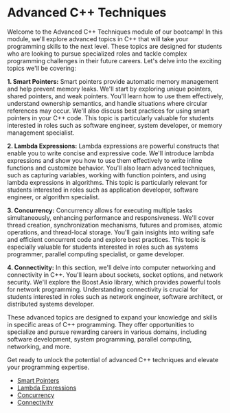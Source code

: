 # Advanced C++ Techniques
Welcome to the Advanced C++ Techniques module of our bootcamp! In this module, we'll explore advanced topics in C++ that will take your programming skills to the next level. These topics are designed for students who are looking to pursue specialized roles and tackle complex programming challenges in their future careers. Let's delve into the exciting topics we'll be covering:

**1. Smart Pointers:** Smart pointers provide automatic memory management and help prevent memory leaks. We'll start by exploring unique pointers, shared pointers, and weak pointers. You'll learn how to use them effectively, understand ownership semantics, and handle situations where circular references may occur. We'll also discuss best practices for using smart pointers in your C++ code. This topic is particularly valuable for students interested in roles such as software engineer, system developer, or memory management specialist.

**2. Lambda Expressions:** Lambda expressions are powerful constructs that enable you to write concise and expressive code. We'll introduce lambda expressions and show you how to use them effectively to write inline functions and customize behavior. You'll also learn advanced techniques, such as capturing variables, working with function pointers, and using lambda expressions in algorithms. This topic is particularly relevant for students interested in roles such as application developer, software engineer, or algorithm specialist.

**3. Concurrency:** Concurrency allows for executing multiple tasks simultaneously, enhancing performance and responsiveness. We'll cover thread creation, synchronization mechanisms, futures and promises, atomic operations, and thread-local storage. You'll gain insights into writing safe and efficient concurrent code and explore best practices. This topic is especially valuable for students interested in roles such as systems programmer, parallel computing specialist, or game developer.

**4. Connectivity:** In this section, we'll delve into computer networking and connectivity in C++. You'll learn about sockets, socket options, and network security. We'll explore the Boost.Asio library, which provides powerful tools for network programming. Understanding connectivity is crucial for students interested in roles such as network engineer, software architect, or distributed systems developer.

These advanced topics are designed to expand your knowledge and skills in specific areas of C++ programming. They offer opportunities to specialize and pursue rewarding careers in various domains, including software development, system programming, parallel computing, networking, and more.

Get ready to unlock the potential of advanced C++ techniques and elevate your programming expertise.

* [Smart Pointers](./01_Smart_Pointers/index.html)
* [Lambda Expressions](./02_Lambda_Expressions/index.html)
* [Concurrency](./03_Concurrency/index.html)
* [Connectivity](./04_Connectivity/index.html)